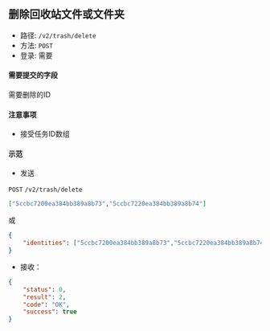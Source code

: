 ## 删除回收站文件或文件夹

* 路径: ```/v2/trash/delete```
* 方法: ```POST```
* 登录: 需要

#### 需要提交的字段


需要删除的ID

#### 注意事项

* 接受任务ID数组

#### 示范

* 发送

```POST``` ```/v2/trash/delete```

```json
["5ccbc7200ea384bb389a8b73","5ccbc7220ea384bb389a8b74"]

```

或

```json
{
    "identities": ["5ccbc7200ea384bb389a8b73","5ccbc7220ea384bb389a8b74"]
}

```

* 接收：

```json
{
    "status": 0,
    "result": 2,
    "code": "OK",
    "success": true
}
```